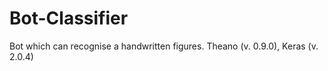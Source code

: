 # Bot-Classifier
Bot which can recognise a handwritten figures. Theano (v. 0.9.0), Keras (v. 2.0.4)
